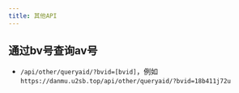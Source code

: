 ```yaml
---
title: 其他API
---
```


## 通过bv号查询av号

- `/api/other/queryaid/?bvid=[bvid]`，例如  
  `https://danmu.u2sb.top/api/other/queryaid/?bvid=18b411j72u`


<ClientOnly>
  <Vssue title="其他API-other | 弹幕服务器文档" />
</ClientOnly>